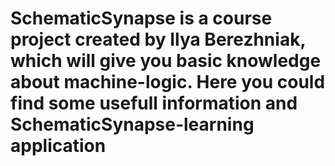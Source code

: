 # SchematicSynapse is a course project created by  Ilya Berezhniak, which will give you basic knowledge about machine-logic. Here you could find some usefull information and SchematicSynapse-learning application
